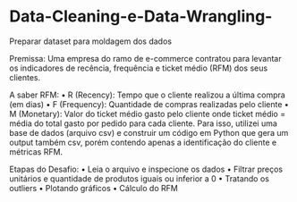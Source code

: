 # Data-Cleaning-e-Data-Wrangling-
Preparar dataset para moldagem dos dados

Premissa:
Uma empresa do ramo de e-commerce contratou para levantar os indicadores de recência, frequência e ticket médio (RFM) dos seus clientes.

A saber RFM:
•	R (Recency): Tempo que o cliente realizou a última compra (em dias)
•	F (Frequency): Quantidade de compras realizadas pelo cliente
•	M (Monetary): Valor do ticket médio gasto pelo cliente
onde ticket médio = média do total gasto por pedido para cada cliente.
Para isso, utilizei uma base de dados (arquivo csv) e construir um código em Python que gera um output também csv, porém contendo apenas a identificação do cliente e métricas RFM.

Etapas do Desafio:
•	Leia o arquivo e inspecione os dados
•	Filtrar preços unitários e quantidade de produtos iguais ou inferior a 0
•	Tratando os outliers
•	Plotando gráficos
•	Cálculo do RFM


